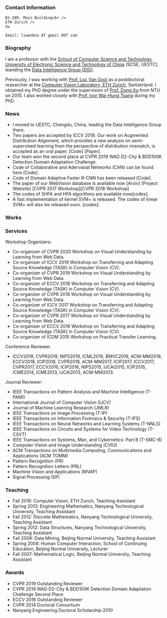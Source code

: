 ### Contact Information
```
B1-209, Main Building<br />
ETH Zurich />
Sw

Email: liwenbnu AT gmail DOT com
```

### Biography
I am a professor with the [School of Computer Science and Technology](http://www.scse.uestc.edu.cn/), [University of Electronic Science and Technology of China](https://www.uestc.edu.cn/) (SCSE, UESTC), leanding the [Data Intelligence Group (DIG)](https://dig.uestc.cn/).

Previously, I was working with [Prof. Luc Van Gool](http://www.vision.ee.ethz.ch/members/get_member.cgi?lang=en&id=1) as a postdoctoral researcher at the [Computer Vision Laboratory, ETH Zurich](http://www.vision.ee.ethz.ch/en/), Switzerland. I obtained my PhD degree under the supervision of [Prof. Dong Xu](http://sydney.edu.au/engineering/people/dong.xu.php) from NTU on 2015. I also worked closely with [Prof. Ivor Wai-Hung Tsang](http://www.uts.edu.au/staff/ivor.tsang) during my PhD.

### News
- I moved to UESTC, Chengdu, China, leading the Data Intelligence Group there. 
- Two papers are accepted by ICCV 2019. Our work on Augmented Distribution Alignment, which provides a new analysis on semi-supervised learning from the perspective of distribution mismatch, is accepted as an oral paper. [Code] [Paper].
- Our team won the second place at CVPR 2019 WAD D2-City & BDD100K Detection Domain Adaptation Challenge.
- Code of Collaborative and Adervasial Networks (CAN) can be found here [Code].
- Code of Domain Adaptive Faster R-CNN has been released [Code].
- The paper of our WebVision database is available now [Arxiv] [Project Website] [CVPR 2017 Workshop][CVPR 2018 Workshop]
- The codes of SHFA and HFA algorithms are available now[codes].
- A fast implementation of kernel SVM+ is released. The codes of linear SVM+ will also be released soon. [codes].

### Works

### Services
<p>Workshop Organizers: </p>
<ul>
<li>Co-organizer of CVPR 2020 Workshop on Visual Understanding by Learning from Web Data.</li>
<li>Co-organizer of ICCV 2019 Workshop on Transferring and Adapting Source Knowledge (TASK) in Computer Vision (CV).</li>
<li>Co-organizer of CVPR 2019 Workshop on Visual Understanding by Learning from Web Data.</li>
<li>Co-organizer of ECCV 2018 Workshop on Transferring and Adapting Source Knowledge (TASK) in Computer Vision (CV).</li>
<li>Co-organizer of CVPR 2018 Workshop on Visual Understanding by Learning from Web Data.</li>
<li>Co-organizer of ICCV 2017 Workshop on Transferring and Adapting Source Knowledge (TASK) in Computer Vision (CV).</li>
<li>Co-organizer of CVPR 2017 Workshop on Visual Understanding by Learning from Web Data.</li>
<li>Co-organizer of ECCV 2016 Workshop on Transferring and Adapting Source Knowledge (TASK) in Computer Vision (CV).</li>
<li>Co-organizer of ICDM 2015 Workshop on Practical Transfer Learning.</li>
</ul>

<p>Conference Reviewer: </p>
 <ul><li>ICCV2019, CVPR2019, NIPS2019, ICML2019, BMVC2019, ACM-MM2018, ECCV2018, ICIP2018, CVPR2018, ACM-MM2017, ICIP2017, ICCV2017, CVPR2017, ECCV2016, ICIP2016, NIPS2015, IJCAI2015, ICIP2015, ICME2014, ICME2013, IJCAI2013, ACM-MM2013.</li></ul>

<p>Journal Reviewer:  </p>
<ul>
<li>IEEE Transactions on Pattern Analysis and Machine Intelligence (T-PAMI)</li>
<li>International Journal of Computer Vision (IJCV)</li>
<li>Journal of Machine Learning Research (JMLR)</li>
<li>IEEE Transactions on Image Processing (T-IP)</li>
<li>IEEE Transactions on Information Forensics & Security (T-IFS)</li>
<li>IEEE Transactions on Neural Networks and Learning Systems (T-NNLS)</li>
<li>IEEE Transactions on Circuits and Systems for Video Technology (T-CSVT)</li>
<li>IEEE Transactions on Systems, Man, and Cybernetics: Part B (T-SMC-B)</li>
<li>Computer Vision and Image Understanding (CVIU)</li>
<li>ACM Transactions on Multimedia Computing, Communications and Applications (ACM TOMM)</li>
<li>Pattern Recognition (PR)</li>
<li>Pattern Recognition Letters (PRL)</li>
<li>Machine Vision and Applications (MVAP)</li>
<li>Signal Processing (SP)</li>
</ul>

### Teaching
<ul>
<li>Fall 2016: Computer Vision, ETH Zurich, Teaching Assistant</li>
<li>Spring 2013: Engineering Mathematics, Nanyang Technological University, Teaching Assistant</li>
<li>Fall 2012: Discrete Mathematics, Nanyang Technological University, Teaching Assistant</li>
<li>Spring 2012: Data Structures, Nanyang Technological University, Teaching Assistant</li>
<li>Fall 2008: Data Mining, Beijing Normal University, Teaching Assistant</li>
<li>Spring 2008: Human Computer Interaction, School of Continuing Education, Beijing Normal University, Lecturer</li>
<li>Fall 2007: Mathematical Logic, Beijing Normal University, Teaching Assistant</li>
</ul>

### Awards
<ul>
<li>CVPR 2019 Outstanding Reviewer</li>
<li>CVPR 2019 WAD D2-City & BDD100K Detection Domain Adaptation Challenge Second Place</li>
<li>ECCV 2016 Outstanding Reviewer</li>
<li>CVPR 2014 Doctoral Consortium</li>
<li>Nanyang Engineering Doctoral Scholarship 2010</li>
</ul>
